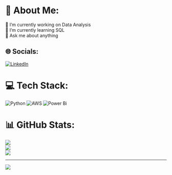 # 💫 About Me:
🔭 I’m currently working on Data Analysis<br>🌱 I’m currently learning SQL<br>💬 Ask me about anything


## 🌐 Socials:
[![LinkedIn](https://img.shields.io/badge/LinkedIn-%230077B5.svg?logo=linkedin&logoColor=white)](https://linkedin.com/in/mavek) 

# 💻 Tech Stack:
![Python](https://img.shields.io/badge/python-3670A0?style=for-the-badge&logo=python&logoColor=ffdd54) ![AWS](https://img.shields.io/badge/AWS-%23FF9900.svg?style=for-the-badge&logo=amazon-aws&logoColor=white) ![Power Bi](https://img.shields.io/badge/power_bi-F2C811?style=for-the-badge&logo=powerbi&logoColor=black)
# 📊 GitHub Stats:
![](https://github-readme-stats.vercel.app/api?username=mav3k&theme=default&hide_border=false&include_all_commits=false&count_private=false)<br/>
![](https://github-readme-streak-stats.herokuapp.com/?user=mav3k&theme=default&hide_border=false)<br/>
![](https://github-readme-stats.vercel.app/api/top-langs/?username=mav3k&theme=default&hide_border=false&include_all_commits=false&count_private=false&layout=compact)

---
[![](https://visitcount.itsvg.in/api?id=mav3k&icon=0&color=0)](https://visitcount.itsvg.in)

<!-- Proudly created with GPRM ( https://gprm.itsvg.in ) -->

